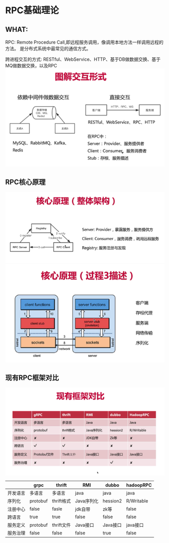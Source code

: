 # RPC基础理论

## WHAT:

RPC: Remote Procedure Call,即远程服务调用，像调用本地方法一样调用远程的方法。 是分布式系统中最常见的通信方式。

跨进程交互的方式: RESTful、WebService、HTTP、基于DB做数据交换、基于MQ做数据交换，以及RPC
![](.RPC_images/5b1cc18c.png)

## RPC核心原理

![](.RPC_images/fdae1ff4.png)
![](.RPC_images/0e767607.png)

## 现有RPC框架对比

![](.RPC_images/d27b3232.png)

|      |grpc     |thrift     |RMI        |dubbo      |hadoopRPC|
|----    |----     |----       |----       |----       |----|
|开发语言|多语言   |多语言     |java       |java       |java|
|序列化  |protobuf |thrift格式 |Java序列化 |hession2   |R/Writable|
|注册中心|false    |fasle      |jdk自带    |zk等       |false|
|跨语言  |true     |true       |false      |false      |false|
|服务定义|protobuf |thrift文件 |Java接口   |Java接口   |java接口|
|服务治理|false    |false      |false      |true       |false|

